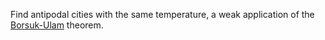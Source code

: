 Find antipodal cities with the same temperature, a weak application of the
[Borsuk-Ulam](http://en.wikipedia.org/wiki/Borsuk%E2%80%93Ulam_theorem)
theorem.
